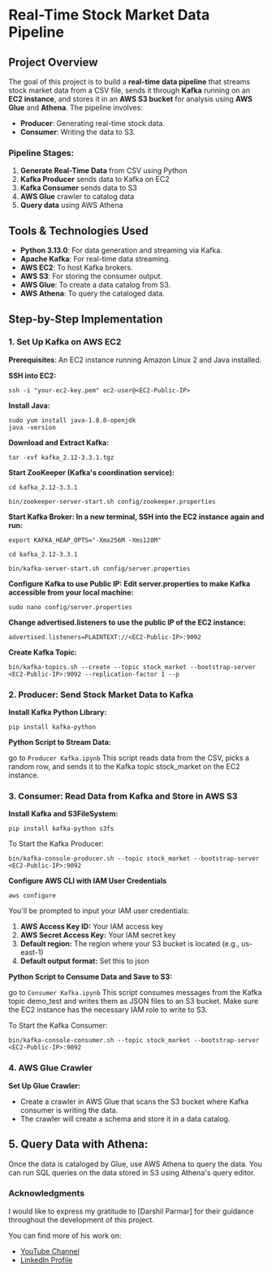 # Real-Time Stock Market Data Pipeline

## Project Overview
The goal of this project is to build a **real-time data pipeline** that streams stock market data from a CSV file, sends it through **Kafka** running on an **EC2 instance**, and stores it in an **AWS S3 bucket** for analysis using **AWS Glue** and **Athena**. The pipeline involves:
- **Producer**: Generating real-time stock data.
- **Consumer**: Writing the data to S3.

### Pipeline Stages:
1. **Generate Real-Time Data** from CSV using Python
2. **Kafka Producer**  sends data to Kafka on EC2
3. **Kafka Consumer** sends data to S3
4. **AWS Glue** crawler to catalog data
5. **Query data** using AWS Athena

## Tools & Technologies Used
- **Python 3.13.0**: For data generation and streaming via Kafka.
- **Apache Kafka**: For real-time data streaming.
- **AWS EC2**: To host Kafka brokers.
- **AWS S3**: For storing the consumer output.
- **AWS Glue**: To create a data catalog from S3.
- **AWS Athena**: To query the cataloged data.

## Step-by-Step Implementation

### 1. Set Up Kafka on AWS EC2
**Prerequisites**: An EC2 instance running Amazon Linux 2 and Java installed.

**SSH into EC2:**
```
ssh -i "your-ec2-key.pem" ec2-user@<EC2-Public-IP>
```
**Install Java:**
```
sudo yum install java-1.8.0-openjdk
java -version
```
**Download and Extract Kafka:**
```wget https://downloads.apache.org/kafka/3.3.1/kafka_2.12-3.3.1.tgz
tar -xvf kafka_2.12-3.3.1.tgz
```

**Start ZooKeeper (Kafka's coordination service):**

```
cd kafka_2.12-3.3.1
```
```
bin/zookeeper-server-start.sh config/zookeeper.properties
```

**Start Kafka Broker: In a new terminal, SSH into the EC2 instance again and run:**

```
export KAFKA_HEAP_OPTS="-Xmx256M -Xms128M"
```
```
cd kafka_2.12-3.3.1
```
```
bin/kafka-server-start.sh config/server.properties
```

**Configure Kafka to use Public IP: Edit server.properties to make Kafka accessible from your local machine:**
```
sudo nano config/server.properties
```

**Change advertised.listeners to use the public IP of the EC2 instance:**
```
advertised.listeners=PLAINTEXT://<EC2-Public-IP>:9092
```
**Create Kafka Topic:**

```
bin/kafka-topics.sh --create --topic stock_market --bootstrap-server <EC2-Public-IP>:9092 --replication-factor 1 --p
```

### 2. Producer: Send Stock Market Data to Kafka

**Install Kafka Python Library:**

```
pip install kafka-python
```

**Python Script to Stream Data:**

go to ```Producer Kafka.ipynb```
This script reads data from the CSV, picks a random row, and sends it to the Kafka topic stock_market on the EC2 instance.

### 3. Consumer: Read Data from Kafka and Store in AWS S3

**Install Kafka and S3FileSystem:**

```
pip install kafka-python s3fs
```
To Start the Kafka Producer:
```
bin/kafka-console-producer.sh --topic stock_market --bootstrap-server <EC2-Public-IP>:9092
```

**Configure AWS CLI with IAM User Credentials**
```
aws configure
```
You'll be prompted to input your IAM user credentials:

1. **AWS Access Key ID:** Your IAM access key
2. **AWS Secret Access Key:** Your IAM secret key
3. **Default region:** The region where your S3 bucket is located (e.g., us-east-1)
4. **Default output format:** Set this to json
   
**Python Script to Consume Data and Save to S3:**

go to ```Consumer Kafka.ipynb```
This script consumes messages from the Kafka topic demo_test and writes them as JSON files to an S3 bucket. Make sure the EC2 instance has the necessary IAM role to write to S3.

To Start the Kafka Consumer:
```
bin/kafka-console-consumer.sh --topic stock_market --bootstrap-server <EC2-Public-IP>:9092
```

### 4. AWS Glue Crawler

**Set Up Glue Crawler:**

* Create a crawler in AWS Glue that scans the S3 bucket where Kafka consumer is writing the data.
* The crawler will create a schema and store it in a data catalog.

## 5. Query Data with Athena:
Once the data is cataloged by Glue, use AWS Athena to query the data.
You can run SQL queries on the data stored in S3 using Athena's query editor.


### Acknowledgments

I would like to express my gratitude to [Darshil Parmar] for their guidance throughout the development of this project. 

You can find more of his work on:
- [YouTube Channel](https://www.youtube.com/@DarshilParmar)
- [LinkedIn Profile](https://www.linkedin.com/in/darshil-parmar/)


